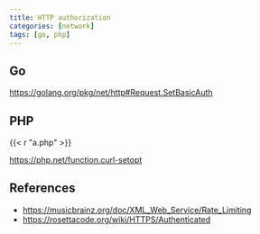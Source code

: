 ```yaml
---
title: HTTP authorization
categories: [network]
tags: [go, php]
---
```


## Go

<https://golang.org/pkg/net/http#Request.SetBasicAuth>

## PHP

{{< r "a.php" >}}

<https://php.net/function.curl-setopt>

## References

- <https://musicbrainz.org/doc/XML_Web_Service/Rate_Limiting>
- <https://rosettacode.org/wiki/HTTPS/Authenticated>
